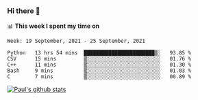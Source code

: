 ### Hi there 👋

📊 **This week I spent my time on**
<!--START_SECTION:waka-->
```text
Week: 19 September, 2021 - 25 September, 2021

Python   13 hrs 54 mins  ███████████████████████▒░   93.85 % 
CSV      15 mins         ▒░░░░░░░░░░░░░░░░░░░░░░░░   01.76 % 
C++      11 mins         ▒░░░░░░░░░░░░░░░░░░░░░░░░   01.30 % 
Bash     9 mins          ▒░░░░░░░░░░░░░░░░░░░░░░░░   01.03 % 
C        7 mins          ▒░░░░░░░░░░░░░░░░░░░░░░░░   00.89 % 
```
<!--END_SECTION:waka-->


[![Paul's github stats](https://github-readme-stats.vercel.app/api?username=mickeyouyou&theme=dracula&show_icons=true)](https://github.com/anuraghazra/github-readme-stats)
